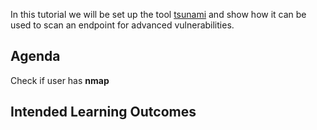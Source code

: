 In this tutorial we will be set up the tool [tsunami](https://github.com/google/tsunami-security-scanner) and show how it can be used to scan an endpoint for advanced vulnerabilities.

## Agenda
Check if user has **nmap**


## Intended Learning Outcomes


